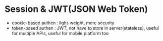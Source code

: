 # Session & JWT(JSON Web Token)

- cookie-based authen : light-weight, more security
- token-based authen : JWT, not have to store in server(stateless), useful for multiple APIs, useful for mobile platform too

